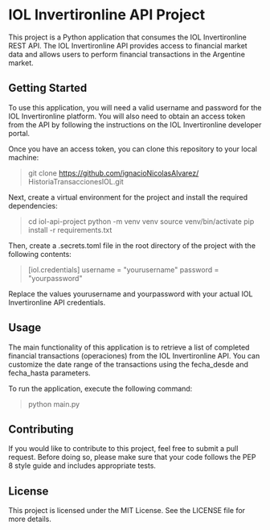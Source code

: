 # IOL Invertironline API Project

This project is a Python application that consumes the IOL Invertironline REST API. The IOL Invertironline API provides access to financial market data and allows users to perform financial transactions in the Argentine market.

## Getting Started

To use this application, you will need a valid username and password for the IOL Invertironline platform. You will also need to obtain an access token from the API by following the instructions on the IOL Invertironline developer portal.

Once you have an access token, you can clone this repository to your local machine:

> git clone <https://github.com/ignacioNicolasAlvarez/> HistoriaTransaccionesIOL.git

Next, create a virtual environment for the project and install the required dependencies:

> cd iol-api-project
> python -m venv venv
> source venv/bin/activate
> pip install -r requirements.txt

Then, create a .secrets.toml file in the root directory of the project with the following contents:

> [iol.credentials]
> username = "yourusername"
> password = "yourpassword"

Replace the values yourusername and yourpassword with your actual IOL Invertironline API credentials.

## Usage

The main functionality of this application is to retrieve a list of completed financial transactions (operaciones) from the IOL Invertironline API. You can customize the date range of the transactions using the fecha_desde and fecha_hasta parameters.

To run the application, execute the following command:

> python main.py

## Contributing

If you would like to contribute to this project, feel free to submit a pull request. Before doing so, please make sure that your code follows the PEP 8 style guide and includes appropriate tests.

## License

This project is licensed under the MIT License. See the LICENSE file for more details.
